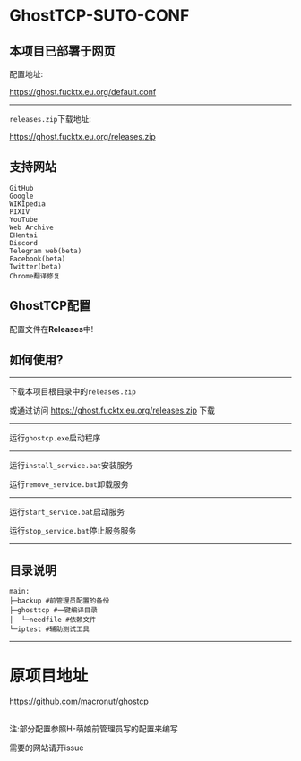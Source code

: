 # GhostTCP-SUTO-CONF

## 本项目已部署于网页

配置地址:

https://ghost.fucktx.eu.org/default.conf

---

`releases.zip`下载地址:

https://ghost.fucktx.eu.org/releases.zip

## 支持网站
```
GitHub
Google
WIKIpedia
PIXIV
YouTube
Web Archive
EHentai
Discord
Telegram web(beta)
Facebook(beta)
Twitter(beta)
Chrome翻译修复
```

## GhostTCP配置

配置文件在**Releases**中!

## 如何使用?
---

下载本项目根目录中的`releases.zip`


或通过访问 https://ghost.fucktx.eu.org/releases.zip 下载

---

运行`ghostcp.exe`启动程序

---

运行`install_service.bat`安装服务

运行`remove_service.bat`卸载服务

---

运行`start_service.bat`启动服务

运行`stop_service.bat`停止服务服务

---

## 目录说明
```
main:
├─backup #前管理员配置的备份
├─ghosttcp #一键编译目录
│  └─needfile #依赖文件
└─iptest #辅助测试工具
```

---

# 原项目地址

https://github.com/macronut/ghostcp

##
注:部分配置参照H-萌娘前管理员写的配置来编写

需要的网站请开issue
